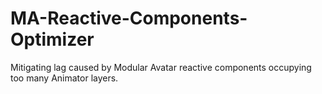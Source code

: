 # MA-Reactive-Components-Optimizer
Mitigating lag caused by Modular Avatar reactive components occupying too many Animator layers.
